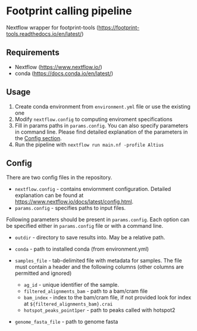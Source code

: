 # Footprint calling pipeline

Nextflow wrapper for footprint-tools (https://footprint-tools.readthedocs.io/en/latest/)

## Requirements
- Nextflow (https://www.nextflow.io/)
- conda (https://docs.conda.io/en/latest/)



## Usage
 1) Create conda environment from `environment.yml` file or use the existing one
 2) Modify `nextflow.config` to computing enviroment specifications
 3) Fill in params paths in ```params.config```. You can also specify parameters in command line. Please find detailed explanation of the parameters in the [Config section](#config).
 4) Run the pipeline with `nextflow run main.nf -profile Altius`

## Config
There are two config files in the repository.
- ```nextflow.config``` - contains enviornment configuration. Detailed explanation can be found at https://www.nextflow.io/docs/latest/config.html. 
- ```params.config``` - specifies paths to input files.

Following parameters should be present in ```params.config```. Each option can be specified either in ```params.config``` file or with a command line.

- ```outdir``` - directory to save results into. May be a relative path.
- ```conda``` - path to installed conda (from environment.yml)
- ```samples_file``` - tab-delimited file with metadata for samples. The file must contain a header and the following columns (other columns are permitted and ignored)
    - ```ag_id``` - unique identifier of the sample.
    - `filtered_alignments_bam` - path to a bam/cram file
    - `bam_index` - index to the bam/cram file, if not provided look for index at `${filtered_alignments_bam}.crai`
    - `hotspot_peaks_point1per` - path to peaks called with hotspot2

- `genome_fasta_file` - path to genome fasta


